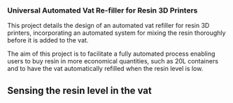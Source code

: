 ### Universal Automated Vat Re-filler for Resin 3D Printers

This project details the design of an automated vat refiller for resin 3D printers, incorporating an automated system for mixing the resin thoroughly before it is added to the vat.

The aim of this project is to facilitate a fully automated process enabling users to buy resin in more economical quantities, such as 20L containers and to have the vat automatically refilled when the resin level is low.

## Sensing the resin level in the vat
